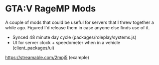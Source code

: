 # GTA:V RageMP Mods

A couple of mods that could be useful for servers that I threw together a while ago. Figured I'd release them in case anyone else finds use of it.

  - Synced 48 minute day cycle (packages/roleplay/systems.js)
  - UI for server clock + speedometer when in a vehicle (client_packages/ui)
  
https://streamable.com/2mpj5 (example)
